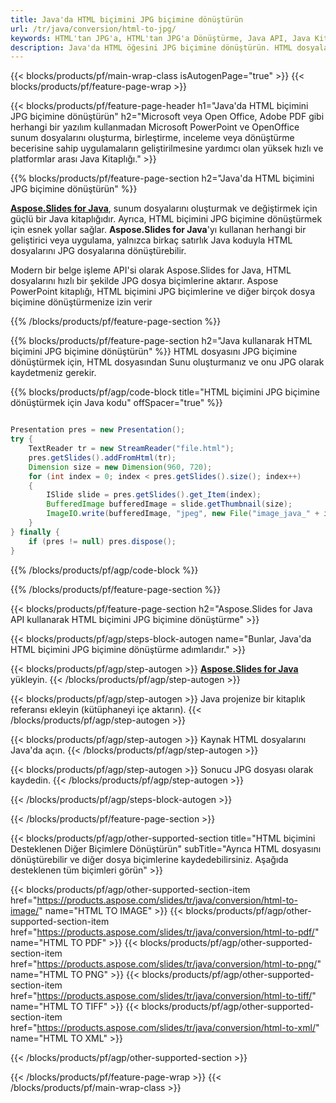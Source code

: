```yaml
---
title: Java'da HTML biçimini JPG biçimine dönüştürün
url: /tr/java/conversion/html-to-jpg/
keywords: HTML'tan JPG'a, HTML'tan JPG'a Dönüştürme, Java API, Java Kitaplığı, HTML, JPG
description: Java'da HTML öğesini JPG biçimine dönüştürün. HTML dosyalarını JPG dosyalarına dönüştürmek için Java kitaplığı API'sini kullanın
---
```


{{< blocks/products/pf/main-wrap-class isAutogenPage="true" >}}
{{< blocks/products/pf/feature-page-wrap >}}

{{< blocks/products/pf/feature-page-header h1="Java'da HTML biçimini JPG biçimine dönüştürün" h2="Microsoft veya Open Office, Adobe PDF gibi herhangi bir yazılım kullanmadan Microsoft PowerPoint ve OpenOffice sunum dosyalarını oluşturma, birleştirme, inceleme veya dönüştürme becerisine sahip uygulamaların geliştirilmesine yardımcı olan yüksek hızlı ve platformlar arası Java Kitaplığı." >}}

{{% blocks/products/pf/feature-page-section h2="Java'da HTML biçimini JPG biçimine dönüştürün" %}}

[**Aspose.Slides for Java**](https://products.aspose.com/slides/tr/java/), sunum dosyalarını oluşturmak ve değiştirmek için güçlü bir Java kitaplığıdır. Ayrıca, HTML biçimini JPG biçimine dönüştürmek için esnek yollar sağlar. **Aspose.Slides for Java**'yı kullanan herhangi bir geliştirici veya uygulama, yalnızca birkaç satırlık Java koduyla HTML dosyalarını JPG dosyalarına dönüştürebilir.

Modern bir belge işleme API'si olarak Aspose.Slides for Java, HTML dosyalarını hızlı bir şekilde JPG dosya biçimlerine aktarır. Aspose PowerPoint kitaplığı, HTML biçimini JPG biçimlerine ve diğer birçok dosya biçimine dönüştürmenize izin verir

{{% /blocks/products/pf/feature-page-section %}}

{{% blocks/products/pf/feature-page-section  h2="Java kullanarak HTML biçimini JPG biçimine dönüştürün" %}}
HTML dosyasını JPG biçimine dönüştürmek için, HTML dosyasından Sunu oluşturmanız ve onu JPG olarak kaydetmeniz gerekir.

{{% blocks/products/pf/agp/code-block title="HTML biçimini JPG biçimine dönüştürmek için Java kodu" offSpacer="true" %}}

```java

Presentation pres = new Presentation();
try {
    TextReader tr = new StreamReader("file.html");
    pres.getSlides().addFromHtml(tr);
    Dimension size = new Dimension(960, 720);
    for (int index = 0; index < pres.getSlides().size(); index++)
    {
        ISlide slide = pres.getSlides().get_Item(index);
        BufferedImage bufferedImage = slide.getThumbnail(size);
        ImageIO.write(bufferedImage, "jpeg", new File("image_java_" + index + ".jpg"));
    }
} finally {
    if (pres != null) pres.dispose();
}
```


{{% /blocks/products/pf/agp/code-block %}}

{{% /blocks/products/pf/feature-page-section %}}

{{< blocks/products/pf/feature-page-section  h2="Aspose.Slides for Java API kullanarak HTML biçimini JPG biçimine dönüştürme" >}}

{{< blocks/products/pf/agp/steps-block-autogen name="Bunlar, Java'da HTML biçimini JPG biçimine dönüştürme adımlarıdır." >}}

{{< blocks/products/pf/agp/step-autogen >}}
[**Aspose.Slides for Java**](https://products.aspose.com/slides/tr/java/) yükleyin.
{{< /blocks/products/pf/agp/step-autogen >}}

{{< blocks/products/pf/agp/step-autogen >}}
Java projenize bir kitaplık referansı ekleyin (kütüphaneyi içe aktarın).
{{< /blocks/products/pf/agp/step-autogen >}}

{{< blocks/products/pf/agp/step-autogen >}}
Kaynak HTML dosyalarını Java'da açın.
{{< /blocks/products/pf/agp/step-autogen >}}

{{< blocks/products/pf/agp/step-autogen >}}
Sonucu JPG dosyası olarak kaydedin.
{{< /blocks/products/pf/agp/step-autogen >}}

{{< /blocks/products/pf/agp/steps-block-autogen >}}

{{< /blocks/products/pf/feature-page-section >}}

{{< blocks/products/pf/agp/other-supported-section title="HTML biçimini Desteklenen Diğer Biçimlere Dönüştürün" subTitle="Ayrıca HTML dosyasını dönüştürebilir ve diğer dosya biçimlerine kaydedebilirsiniz. Aşağıda desteklenen tüm biçimleri görün" >}}

{{< blocks/products/pf/agp/other-supported-section-item href="https://products.aspose.com/slides/tr/java/conversion/html-to-image/" name="HTML TO IMAGE" >}}
{{< blocks/products/pf/agp/other-supported-section-item href="https://products.aspose.com/slides/tr/java/conversion/html-to-pdf/" name="HTML TO PDF" >}}
{{< blocks/products/pf/agp/other-supported-section-item href="https://products.aspose.com/slides/tr/java/conversion/html-to-png/" name="HTML TO PNG" >}}
{{< blocks/products/pf/agp/other-supported-section-item href="https://products.aspose.com/slides/tr/java/conversion/html-to-tiff/" name="HTML TO TIFF" >}}
{{< blocks/products/pf/agp/other-supported-section-item href="https://products.aspose.com/slides/tr/java/conversion/html-to-xml/" name="HTML TO XML" >}}


{{< /blocks/products/pf/agp/other-supported-section >}}

{{< /blocks/products/pf/feature-page-wrap >}}
{{< /blocks/products/pf/main-wrap-class >}}
